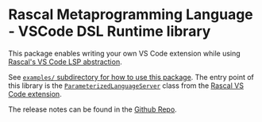 # Rascal Metaprogramming Language - VSCode DSL Runtime library

This package enables writing your own VS Code extension while using
[Rascal's VS Code LSP abstraction](https://github.com/usethesource/rascal-language-servers).


See [`examples/` subdirectory for how to use this package](https://github.com/usethesource/rascal-language-servers/tree/main/examples). The entry point of this library is the [`ParameterizedLanguageServer`](https://github.com/usethesource/rascal-language-servers/blob/main/rascal-vscode-extension/src/lsp/ParameterizedLanguageServer.ts) class from the [Rascal VS Code extension](https://marketplace.visualstudio.com/items?itemName=usethesource.rascalmpl).

The release notes can be found in the [Github Repo](https://github.com/usethesource/rascal-language-servers/tree/main/rascal-vscode-extension#release-notes).
